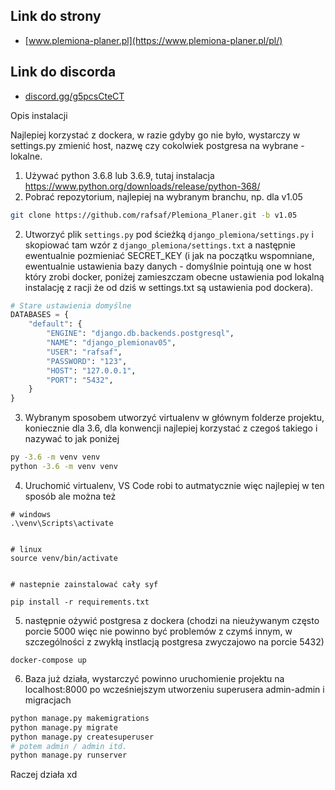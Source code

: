 ## Link do strony

- [www.plemiona-planer.pl](https://www.plemiona-planer.pl/pl/)

## Link do discorda

- [discord.gg/g5pcsCteCT](https://discord.gg/g5pcsCteCT)

Opis instalacji

Najlepiej korzystać z dockera, w razie gdyby go nie było, wystarczy w settings.py zmienić host, nazwę czy cokolwiek postgresa na wybrane - lokalne.

1. Używać python 3.6.8 lub 3.6.9, tutaj instalacja https://www.python.org/downloads/release/python-368/
2. Pobrać repozytorium, najlepiej na wybranym branchu, np. dla v1.05

```bash
git clone https://github.com/rafsaf/Plemiona_Planer.git -b v1.05
```

2. Utworzyć plik `settings.py` pod ścieżką `django_plemiona/settings.py` i skopiować tam wzór z `django_plemiona/settings.txt` a następnie ewentualnie pozmieniać SECRET_KEY (i jak na początku wspomniane, ewentualnie ustawienia bazy danych - domyślnie pointują one w host który zrobi docker, poniżej zamieszczam obecne ustawienia pod lokalną instalację z racji że od dziś w settings.txt są ustawienia pod dockera).

```python
# Stare ustawienia domyślne
DATABASES = {
    "default": {
        "ENGINE": "django.db.backends.postgresql",
        "NAME": "django_plemionav05",
        "USER": "rafsaf",
        "PASSWORD": "123",
        "HOST": "127.0.0.1",
        "PORT": "5432",
    }
}
```

3. Wybranym sposobem utworzyć virtualenv w głównym folderze projektu, koniecznie dla 3.6, dla konwencji najlepiej korzystać z czegoś takiego i nazywać to jak poniżej

```bash
py -3.6 -m venv venv
python -3.6 -m venv venv
```

4. Uruchomić virtualenv, VS Code robi to autmatycznie więc najlepiej w ten sposób ale można też

```
# windows
.\venv\Scripts\activate


# linux
source venv/bin/activate


# nastepnie zainstalować cały syf

pip install -r requirements.txt

```

5. następnie ożywić postgresa z dockera (chodzi na nieużywanym często porcie 5000 więc nie powinno być problemów z czymś innym, w szczególności z zwykłą instlacją postgresa zwyczajowo na porcie 5432)

```
docker-compose up
```

6. Baza już działa, wystarczyć powinno uruchomienie projektu na localhost:8000 po wcześniejszym utworzeniu superusera admin-admin i migracjach

```bash
python manage.py makemigrations
python manage.py migrate
python manage.py createsuperuser
# potem admin / admin itd.
python manage.py runserver

```

Raczej działa xd
